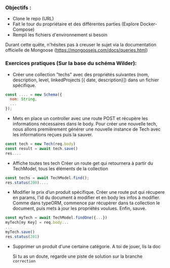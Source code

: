 
### Objectifs :

- Clone le repo (URL)
- Fait le tour du propriétaire et des différentes parties (Explore Docker-Compose)
- Rempli les fichiers d'environnement si besoin

Durant cette quête, n'hésites pas à creuser le sujet via la documentation officielle de Mongoose (https://mongoosejs.com/docs/queries.html)

### Exercices pratiques (Sur la base du schéma Wilder):

- Créer une collection "techs" avec des propriétés suivantes (nom, description, level, linkedProjects [{ date, description}]) dans un fichier spécifique.

```js
const .... = new Schema({
  nom: String,
  ...
});

```

- Mets en place un controller avec une route POST et récupère les informations nécessaires dans le body.
  Pour créer une nouvelle tech, nous allons premièrement générer une nouvelle instance de Tech avec les informations reçues puis la sauver.

```js
const tech = new Tech(req.body)
const result = await tech.save()
res....
```

- Affiche toutes tes tech
  Créer un route get qui retournera à partir du TechModel, tous les éléments de la collection

```js
const techs = await TechModel.find();
res.status(200)....
```

- Modifier le prix d’un produit spécifique.
  Créer une route put qui récupere en params, l'id du document à modifier et en body les infos à modifier. Comme dans typeORM, commence par récupèrer dans ta collection le document, puis mets à jour les propriétés voulues. Enfin, sauve.

```js
const myTech = await TechModel.findOne({...})
myTech[my Key] = req.body...
...
myTech.save()
res.status(201)
```

- Supprimer un produit d'une certaine catégorie.
  A toi de jouer, lis la doc

  Si tu as un doute, regarde une piste de solution sur la branche `correction`
